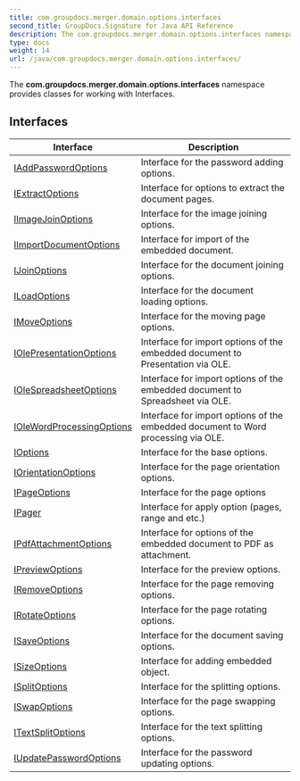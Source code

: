```yaml
---
title: com.groupdocs.merger.domain.options.interfaces
second_title: GroupDocs.Signature for Java API Reference
description: The com.groupdocs.merger.domain.options.interfaces namespace provides classes for working with Interfaces.
type: docs
weight: 14
url: /java/com.groupdocs.merger.domain.options.interfaces/
---
```


The **com.groupdocs.merger.domain.options.interfaces** namespace provides classes for working with Interfaces.


## Interfaces

| Interface | Description |
| --- | --- |
| [IAddPasswordOptions](../com.groupdocs.merger.domain.options.interfaces/iaddpasswordoptions) | Interface for the password adding options. |
| [IExtractOptions](../com.groupdocs.merger.domain.options.interfaces/iextractoptions) | Interface for options to extract the document pages. |
| [IImageJoinOptions](../com.groupdocs.merger.domain.options.interfaces/iimagejoinoptions) | Interface for the image joining options. |
| [IImportDocumentOptions](../com.groupdocs.merger.domain.options.interfaces/iimportdocumentoptions) | Interface for import of the embedded document. |
| [IJoinOptions](../com.groupdocs.merger.domain.options.interfaces/ijoinoptions) | Interface for the document joining options. |
| [ILoadOptions](../com.groupdocs.merger.domain.options.interfaces/iloadoptions) | Interface for the document loading options. |
| [IMoveOptions](../com.groupdocs.merger.domain.options.interfaces/imoveoptions) | Interface for the moving page options. |
| [IOlePresentationOptions](../com.groupdocs.merger.domain.options.interfaces/iolepresentationoptions) | Interface for import options of the embedded document to Presentation via OLE. |
| [IOleSpreadsheetOptions](../com.groupdocs.merger.domain.options.interfaces/iolespreadsheetoptions) | Interface for import options of the embedded document to Spreadsheet via OLE. |
| [IOleWordProcessingOptions](../com.groupdocs.merger.domain.options.interfaces/iolewordprocessingoptions) | Interface for import options of the embedded document to Word processing via OLE. |
| [IOptions](../com.groupdocs.merger.domain.options.interfaces/ioptions) | Interface for the base options. |
| [IOrientationOptions](../com.groupdocs.merger.domain.options.interfaces/iorientationoptions) | Interface for the page orientation options. |
| [IPageOptions](../com.groupdocs.merger.domain.options.interfaces/ipageoptions) | Interface for the page options |
| [IPager](../com.groupdocs.merger.domain.options.interfaces/ipager) | Interface for apply option (pages, range and etc.) |
| [IPdfAttachmentOptions](../com.groupdocs.merger.domain.options.interfaces/ipdfattachmentoptions) | Interface for options of the embedded document to PDF as attachment. |
| [IPreviewOptions](../com.groupdocs.merger.domain.options.interfaces/ipreviewoptions) | Interface for the preview options. |
| [IRemoveOptions](../com.groupdocs.merger.domain.options.interfaces/iremoveoptions) | Interface for the page removing options. |
| [IRotateOptions](../com.groupdocs.merger.domain.options.interfaces/irotateoptions) | Interface for the page rotating options. |
| [ISaveOptions](../com.groupdocs.merger.domain.options.interfaces/isaveoptions) | Interface for the document saving options. |
| [ISizeOptions](../com.groupdocs.merger.domain.options.interfaces/isizeoptions) | Interface for adding embedded object. |
| [ISplitOptions](../com.groupdocs.merger.domain.options.interfaces/isplitoptions) | Interface for the splitting options. |
| [ISwapOptions](../com.groupdocs.merger.domain.options.interfaces/iswapoptions) | Interface for the page swapping options. |
| [ITextSplitOptions](../com.groupdocs.merger.domain.options.interfaces/itextsplitoptions) | Interface for the text splitting options. |
| [IUpdatePasswordOptions](../com.groupdocs.merger.domain.options.interfaces/iupdatepasswordoptions) | Interface for the password updating options. |

